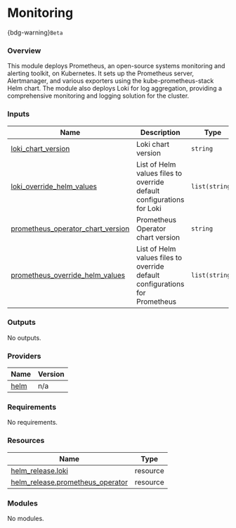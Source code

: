 # Monitoring 
{bdg-warning}`Beta`

### Overview

This module deploys Prometheus, an open-source systems monitoring and alerting toolkit, on Kubernetes. It sets up the Prometheus server, Alertmanager, and various exporters using the kube-prometheus-stack Helm chart. The module also deploys Loki for log aggregation, providing a comprehensive monitoring and logging solution for the cluster.

### Inputs

| Name | Description | Type | Default | Required |
|------|-------------|------|---------|:--------:|
| <a name="input_loki_chart_version"></a> [loki\_chart\_version](#input\_loki\_chart\_version) | Loki chart version | `string` | `"2.10.0"` | no |
| <a name="input_loki_override_helm_values"></a> [loki\_override\_helm\_values](#input\_loki\_override\_helm\_values) | List of Helm values files to override default configurations for Loki | `list(string)` | `[]` | no |
| <a name="input_prometheus_operator_chart_version"></a> [prometheus\_operator\_chart\_version](#input\_prometheus\_operator\_chart\_version) | Prometheus Operator chart version | `string` | `"61.9.0"` | no |
| <a name="input_prometheus_override_helm_values"></a> [prometheus\_override\_helm\_values](#input\_prometheus\_override\_helm\_values) | List of Helm values files to override default configurations for Prometheus | `list(string)` | `[]` | no |

### Outputs

No outputs.

### Providers

| Name | Version |
|------|---------|
| <a name="provider_helm"></a> [helm](#provider\_helm) | n/a |

### Requirements

No requirements.

### Resources

| Name | Type |
|------|------|
| [helm_release.loki](https://registry.terraform.io/providers/hashicorp/helm/latest/docs/resources/release) | resource |
| [helm_release.prometheus_operator](https://registry.terraform.io/providers/hashicorp/helm/latest/docs/resources/release) | resource |

### Modules

No modules.
